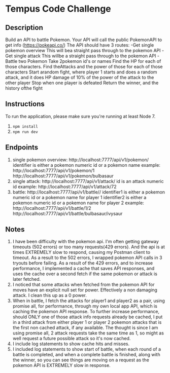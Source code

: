 # Tempus Code Challenge

## Description

Build​ an​ ​API​ ​to​ ​battle​ ​Pokemon.​ ​Your​ ​API​ ​will​ ​call​ ​the​ ​public​ Pokemon​ ​API​ to​ get​ ​info (https://pokeapi.co/)
The​ ​API​ ​should​ ​have​ ​3 ​routes:
-Get​ ​single​ ​pokemon​ ​overview
  This​ ​will​ be​ ​a ​straight​ ​pass​ ​through​ ​to​ ​the​ ​pokemon​ ​API
-Get​ ​single​ ​attack
  This​ ​will​ ​be​ ​a ​straight​ ​pass​ ​through​ ​to​ ​the​ ​pokemon​ ​API
-Battle​ ​two​ ​Pokemon
  Take​ ​2 ​pokemon​ ​id's​ ​or​ ​names
  Find​ ​the​ ​HP​ ​for​ ​each​ ​of​ ​those​ ​characters.
  Find​ ​the​ ​Attacks​ ​and​ ​the​ ​power​ ​of​ ​those​ ​for​ ​each​ ​of​ ​those​ ​characters
  Start​ ​a ​random​ fight,​ where​ ​player​ ​1 ​starts​ ​and​ ​does​ ​a ​random​ ​attack,​ ​and​ ​it
    does​ ​HP​ ​damage​ ​of​ ​10%​ ​of​ ​the​ ​power​ of​ the​ ​attack​ ​to​ ​the​ ​other​ ​player
  Stop​ ​when​ ​one​ ​player​ ​is​ ​defeated
  Return​ ​the​ ​winner,​ and​ ​the​ ​history​ of​ ​the​ ​fight

## Instructions

To run the application, please make sure you're running at least Node 7.

1. `npm install`
2. `npm run dev`

## Endpoints

1. ​single​ ​pokemon​ ​overview: http://localhost:7777/api/v1/pokemon/<identifier>
   identifier is either a pokemon numeric id or a pokemon name
   example: http://localhost:7777/api/v1/pokemon/1
   http://localhost:7777/api/v1/pokemon/bulbasaur
2. single​ ​attack: http://localhost:7777/api/v1/attack/<id>
   id is an attack numeric id
   example: http://localhost:7777/api/v1/attack/72
3. battle: http://localhost:7777/api/v1/battle/<identifier1>/<identifier2>
   identifier1 is either a pokemon numeric id or a pokemon name for player 1
   identifier2 is either a pokemon numeric id or a pokemon name for player 2
   example: http://localhost:7777/api/v1/battle/1/2
   http://localhost:7777/api/v1/battle/bulbasaur/ivysaur

## Notes

1. I have been difficulty with the pokemon api.  I'm often getting gateway timeouts (502 errors) or too many requests(429 errors).  And the api is at times EXTREMELY slow to respond, causing my Postman client to timeout.  As a result to the 502 errors, I wrapped pokemon API calls in 3 tryouts before failing.  As a result of the 429 errors, and to increase performance, I implemented a cache that saves API responses, and uses the cache over a second fetch if the same pokemon or attack is later fetched.
2. I noticed that some attacks when fetched from the pokemon API for moves have an explicit null set for power.  Effectively a non damaging attack.  I clean this up as a 0 power.
3. When in battle, I fetch the attacks for player1 and player2 as a pair, using promise all, for performance, through my own local app API, which is caching the pokemon API response.  To further increase performance, should ONLY one of those attack info requests already be cached, I put in a third attack from either player 1 or player 2 pokemon attacks that is the first non cached attack, if any available.  The thought is since I am using promise all, 2 attack requests take the same time as 1, so might as well request a future possible attack so it's now cached.
4. I include log statements to show cache hits and misses.
5. I included log statements to show start of battle, when each round of a battle is completed, and when a complete battle is finished, along with the winner, so you can see things are moving on a request as the pokemon API is EXTREMELY slow in response.
